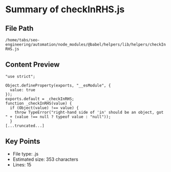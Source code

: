 # Summary of checkInRHS.js
  
## File Path
`/home/tabs/seo-engineering/automation/node_modules/@babel/helpers/lib/helpers/checkInRHS.js`

## Content Preview
```
"use strict";

Object.defineProperty(exports, "__esModule", {
  value: true
});
exports.default = _checkInRHS;
function _checkInRHS(value) {
  if (Object(value) !== value) {
    throw TypeError("right-hand side of 'in' should be an object, got " + (value !== null ? typeof value : "null"));
  }
[...truncated...]
```

## Key Points
- File type: .js
- Estimated size: 353 characters
- Lines: 15
